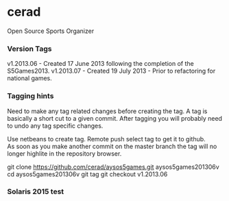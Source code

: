 cerad
=====

Open Source Sports Organizer

### Version Tags

v1.2013.06 - Created 17 June 2013 following the completion of the S5Games2013.
v1.2013.07 - Created 19 July 2013 - Prior to refactoring for national games.

### Tagging hints

Need to make any tag related changes before creating the tag.  A tag is basically a short cut to a given commit.
After tagging you will probably need to undo any tag specific changes.

Use netbeans to create tag.  Remote push select tag to get it to github.  
As soon as you make another commit on the master branch the tag will no longer highlite in the repository browser.

git clone https://github.com/cerad/aysos5games.git aysos5games201306v
cd aysos5games201306v
git tag
git checkout v1.2013.06

### Solaris 2015 test


